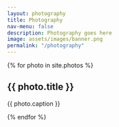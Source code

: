 ```yaml
---
layout: photography
title: Photography
nav-menu: false
description: Photography goes here
image: assets/images/banner.png
permalink: "/photography"
---
```


<!-- Thumbnail -->
<section id="thumbnails">
{% for photo in site.photos %}
	<article>
		<a class="thumbnail" href="{{ photo.image }}" data-position="left center"><img src="{{ photo.thumbnail }}" alt="" /></a>
		<h2>{{ photo.title }}</h2>
		<p>{{ photo.caption }}</p>
	</article>
{% endfor %}
</section>
